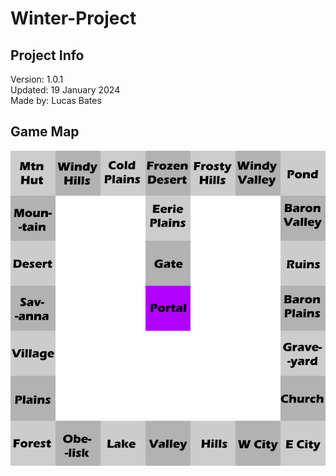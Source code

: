 # Winter-Project

## Project Info
Version: 1.0.1  
Updated: 19 January 2024  
Made by: Lucas Bates 

## Game Map
![A map of the game](mp.png)
